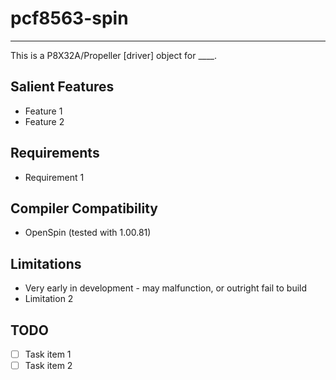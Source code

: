 # pcf8563-spin 
--------------

This is a P8X32A/Propeller [driver] object for ____.

## Salient Features

* Feature 1
* Feature 2

## Requirements

* Requirement 1

## Compiler Compatibility

* OpenSpin (tested with 1.00.81)

## Limitations

* Very early in development - may malfunction, or outright fail to build
* Limitation 2

## TODO

- [ ] Task item 1
- [ ] Task item 2
